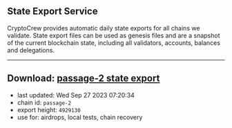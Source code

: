 ## State Export Service
CryptoCrew provides automatic daily state exports for all chains we validate. State export files can be used as genesis files and are a snapshot of the current blockchain state, including all validators, accounts, balances and delegations.

---
**Download: [passage-2 state export](https://dl.ccvalidators.com/SERVICE/passage/passage-2_export_4929130.json)**
---

- last updated: Wed Sep 27 2023 07:20:34
- chain id: `passage-2`
- export height: `4929130`
- use for: airdrops, local tests, chain recovery
